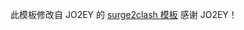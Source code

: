 此模板修改自 JO2EY 的 [surge2clash 模板](https://raw.githubusercontent.com/hotkids/Rules/master/Clash/Surge2Clash.conf)
感谢 JO2EY！

